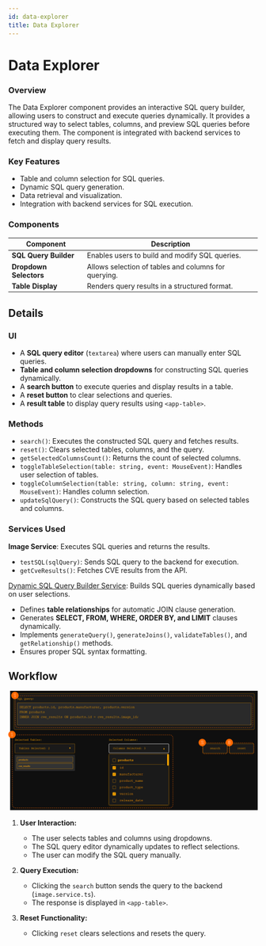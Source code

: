 ```yaml
---
id: data-explorer
title: Data Explorer
---
```


# Data Explorer

### Overview
The Data Explorer component provides an interactive SQL query builder, allowing users to construct and execute queries dynamically. It provides a structured way to select tables, columns, and preview SQL queries before executing them. The component is integrated with backend services to fetch and display query results.

### Key Features
- Table and column selection for SQL queries.
- Dynamic SQL query generation.
- Data retrieval and visualization.
- Integration with backend services for SQL execution.

### Components
| Component | Description |
|-----------|-------------|
| **SQL Query Builder** | Enables users to build and modify SQL queries. |
| **Dropdown Selectors** | Allows selection of tables and columns for querying. |
| **Table Display** | Renders query results in a structured format. |

## Details

### **UI**
- A **SQL query editor** (`textarea`) where users can manually enter SQL queries.
- **Table and column selection dropdowns** for constructing SQL queries dynamically.
- A **search button** to execute queries and display results in a table.
- A **reset button** to clear selections and queries.
- A **result table** to display query results using `<app-table>`.

### **Methods**
- `search()`: Executes the constructed SQL query and fetches results.
- `reset()`: Clears selected tables, columns, and the query.
- `getSelectedColumnsCount()`: Returns the count of selected columns.
- `toggleTableSelection(table: string, event: MouseEvent)`: Handles user selection of tables.
- `toggleColumnSelection(table: string, column: string, event: MouseEvent)`: Handles column selection.
- `updateSqlQuery()`: Constructs the SQL query based on selected tables and columns.

### **Services Used**
 **Image Service**: Executes SQL queries and returns the results.
  - `testSQL(sqlQuery)`: Sends SQL query to the backend for execution.
  - `getCveResults()`: Fetches CVE results from the API.
  
[Dynamic SQL Query Builder Service](./Services/dynamicsqlquerybuilder.md): Builds SQL queries dynamically based on user selections.
  - Defines **table relationships** for automatic JOIN clause generation.
  - Generates **SELECT, FROM, WHERE, ORDER BY, and LIMIT** clauses dynamically.
  - Implements `generateQuery()`, `generateJoins()`, `validateTables()`, and `getRelationship()` methods.
  - Ensures proper SQL syntax formatting.

## Workflow

![Data Explorer Workflow](img/data_explorer_workflow.png)

1. **User Interaction:**
   - The user selects tables and columns using dropdowns.
   - The SQL query editor dynamically updates to reflect selections.
   - The user can modify the SQL query manually.

2. **Query Execution:**
   - Clicking the `search` button sends the query to the backend (`image.service.ts`).
   - The response is displayed in `<app-table>`.

3. **Reset Functionality:**
   - Clicking `reset` clears selections and resets the query.



